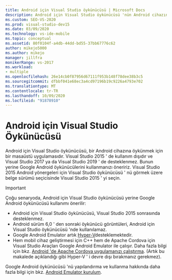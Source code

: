 ```yaml
---
title: Android için Visual Studio öykünücüsü | Microsoft Docs
description: Android için Visual Studio öykünücüsü 'nün Android cihazına öykünen bir masaüstü uygulaması olduğunu öğrenin.
ms.custom: SEO-VS-2020
ms.prod: visual-studio-dev15
ms.date: 03/09/2020
ms.technology: vs-ide-mobile
ms.topic: conceptual
ms.assetid: 80f0104f-a4db-44dd-bd55-37bb67776c62
author: mikejo5000
ms.author: mikejo
manager: jillfra
monikerRange: vs-2017
ms.workload:
- multiple
ms.openlocfilehash: 26e14cb0f87956d67111f953b148f78dee38b3c5
ms.sourcegitcommit: dfbbf041e68ec3a4cd97196b19c9226a4793e702
ms.translationtype: MT
ms.contentlocale: tr-TR
ms.lasthandoff: 10/09/2020
ms.locfileid: "91878910"
---
```

# <a name="visual-studio-emulator-for-android"></a>Android için Visual Studio Öykünücüsü

Android için Visual Studio öykünücüsü, bir Android cihazına öykünmek için bir masaüstü uygulamasıdır. Visual Studio 2015 ' de kullanım dışıdır ve Visual Studio 2017 ya da Visual Studio 2019 ' de desteklenmez. Bunun yerine Google Android öykünücülerini kullanmanızı öneririz. Visual Studio 2015 Android yönergeleri için Visual Studio öykünücüsü ' nü görmek üzere belge sürümü seçicisinde Visual Studio 2015 ' yi seçin.

> [!IMPORTANT]
> Çoğu senaryoda, Android için Visual Studio öykünücüsü yerine Google Android öykünücüsü kullanımı önerilir:
> - Android için Visual Studio öykünücüsü, Visual Studio 2015 sonrasında desteklenmez.
> - Android sürüm 6,0 ' den sonraki öykünücü görüntüleri, Android için Visual Studio öykünücüsü 'nde kullanılamaz.
> - Google Android Emulator artık [Hyper-V](/xamarin/android/get-started/installation/android-emulator/hardware-acceleration#accelerating-with-hyper-v)desteklemektedir.
> - Hem mobil cihaz geliştirmesi için C++ hem de Apache Cordova için Visual Studio Araçları Google Android Emulator ile çalışır. Daha fazla bilgi için bkz. [Android 'de Apache Cordova uygulamanızı çalıştırma](/visualstudio/cross-platform/tools-for-cordova/run-your-app/run-app-android#google-android-emulator). (Artık bu makalede açıklandığı gibi Hyper-V ' i devre dışı bırakmanız gerekmez).
>
> Google Android öykünücüsü 'nü yapılandırma ve kullanma hakkında daha fazla bilgi için bkz. [Android Emulator kurulum](/xamarin/android/get-started/installation/android-emulator/).
